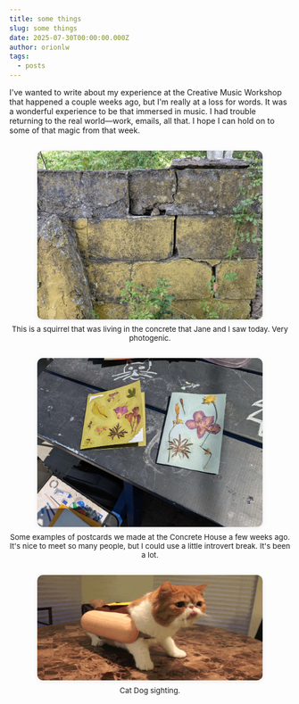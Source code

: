 ```yaml
---
title: some things
slug: some things
date: 2025-07-30T00:00:00.000Z
author: orionlw
tags:
  - posts
---
```


I've wanted to write about my experience at the Creative Music Workshop that happened a couple weeks ago, but I'm really at a loss for words. It was a wonderful experience to be that immersed in music. I had trouble returning to the real world—work, emails, all that. I hope I can hold on to some of that magic from that week.

<div style="text-align:center; margin: 2em 0;">
  <img src="./2048-1538-max.jpg" alt="Squirrel" style="max-width: 80%; border-radius: 10px; box-shadow: 0 2px 8px rgba(0,0,0,0.08);">
  <div style="font-size:0.95em; color:var(--pico-muted-color); margin-top:0.5em;">This is a squirrel that was living in the concrete that Jane and I saw today. Very photogenic.</div>
</div>

<div style="text-align:center; margin: 2em 0;">
  <img src="./flowers.jpg" alt="Flowers" style="max-width: 80%; border-radius: 10px; box-shadow: 0 2px 8px rgba(0,0,0,0.08);">
  <div style="font-size:0.95em; color:var(--pico-muted-color); margin-top:0.5em;">Some examples of postcards we made at the Concrete House a few weeks ago. It's nice to meet so many people, but I could use a little introvert break. It's been a lot.</div>
</div>

<div style="text-align:center; margin: 2em 0;">
  <img src="./catdog.gif" alt="CatDog" style="max-width: 80%; border-radius: 10px; box-shadow: 0 2px 8px rgba(0,0,0,0.08);">
  <div style="font-size:0.95em; color:var(--pico-muted-color); margin-top:0.5em;">Cat Dog sighting.</div>
</div>
